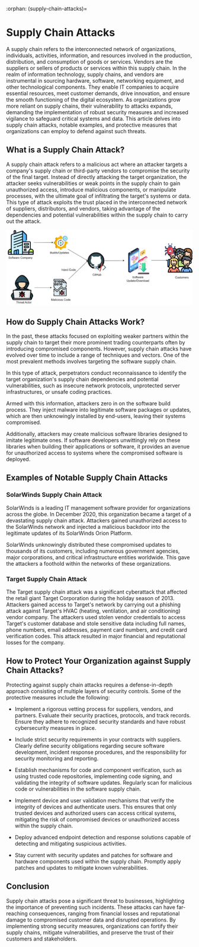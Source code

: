 :orphan:
(supply-chain-attacks)=

# Supply Chain Attacks

A supply chain refers to the interconnected network of organizations, individuals, activities, information, and resources involved in the production, distribution, and consumption of goods or services. Vendors are the suppliers or sellers of products or services within this supply chain. In the realm of information technology, supply chains, and vendors are instrumental in sourcing hardware, software, networking equipment, and other technological components. They enable IT companies to acquire essential resources, meet customer demands, drive innovation, and ensure the smooth functioning of the digital ecosystem. As organizations grow more reliant on supply chains, their vulnerability to attacks expands, demanding the implementation of robust security measures and increased vigilance to safeguard critical systems and data. This article delves into supply chain attacks, notable examples, and protective measures that organizations can employ to defend against such threats.

## What is a Supply Chain Attack?

A supply chain attack refers to a malicious act where an attacker targets a company's supply chain or third-party vendors to compromise the security of the final target. Instead of directly attacking the target organization, the attacker seeks vulnerabilities or weak points in the supply chain to gain unauthorized access, introduce malicious components, or manipulate processes, with the ultimate goal of infiltrating the target's systems or data. This type of attack exploits the trust placed in the interconnected network of suppliers, distributors, and vendors, taking advantage of the dependencies and potential vulnerabilities within the supply chain to carry out the attack.

![Supply Chain Attack](./supply-chain-attacks/supply-chain.jpg)

## How do Supply Chain Attacks Work?

In the past, these attacks focused on exploiting weaker partners within the supply chain to target their more prominent trading counterparts often by introducing compromised components. However, supply chain attacks have evolved over time to include a range of techniques and vectors. One of the most prevalent methods involves targeting the software supply chain.

In this type of attack, perpetrators conduct reconnaissance to identify the target organization's supply chain dependencies and potential vulnerabilities, such as insecure network protocols, unprotected server infrastructures, or unsafe coding practices.

Armed with this information, attackers zero in on the software build process. They inject malware into legitimate software packages or updates, which are then unknowingly installed by end-users, leaving their systems compromised.

Additionally, attackers may create malicious software libraries designed to imitate legitimate ones. If software developers unwittingly rely on these libraries when building their applications or software, it provides an avenue for unauthorized access to systems where the compromised software is deployed.

## Examples of Notable Supply Chain Attacks

### SolarWinds Supply Chain Attack

SolarWinds is a leading IT management software provider for organizations across the globe. In December 2020, this organization became a target of a devastating supply chain attack. Attackers gained unauthorized access to the SolarWinds network and injected a malicious backdoor into the legitimate updates of its SolarWinds Orion Platform. 

SolarWinds unknowingly distributed these compromised updates to thousands of its customers, including numerous government agencies, major corporations, and critical infrastructure entities worldwide. This gave the attackers a foothold within the networks of these organizations.

### Target Supply Chain Attack

The Target supply chain attack was a significant cyberattack that affected the retail giant Target Corporation during the holiday season of 2013. Attackers gained access to Target's network by carrying out a phishing attack against Target's HVAC (heating, ventilation, and air conditioning) vendor company. The attackers used stolen vendor credentials to access Target's customer database and stole sensitive data including full names, phone numbers, email addresses, payment card numbers, and credit card verification codes. This attack resulted in major financial and reputational losses for the company.

## How to Protect Your Organization against Supply Chain Attacks?

Protecting against supply chain attacks requires a defense-in-depth approach consisting of multiple layers of security controls. Some of the protective measures include the following:

* Implement a rigorous vetting process for suppliers, vendors, and partners. Evaluate their security practices, protocols, and track records. Ensure they adhere to recognized security standards and have robust cybersecurity measures in place.

* Include strict security requirements in your contracts with suppliers. Clearly define security obligations regarding secure software development, incident response procedures, and the responsibility for security monitoring and reporting.

* Establish mechanisms for code and component verification, such as using trusted code repositories, implementing code signing, and validating the integrity of software updates. Regularly scan for malicious code or vulnerabilities in the software supply chain.

* Implement device and user validation mechanisms that verify the integrity of devices and authenticate users. This ensures that only trusted devices and authorized users can access critical systems, mitigating the risk of compromised devices or unauthorized access within the supply chain.

* Deploy advanced endpoint detection and response solutions capable of detecting and mitigating suspicious activities.

* Stay current with security updates and patches for software and hardware components used within the supply chain. Promptly apply patches and updates to mitigate known vulnerabilities.

## Conclusion

Supply chain attacks pose a significant threat to businesses, highlighting the importance of preventing such incidents. These attacks can have far-reaching consequences, ranging from financial losses and reputational damage to compromised customer data and disrupted operations. By implementing strong security measures, organizations can fortify their supply chains, mitigate vulnerabilities, and preserve the trust of their customers and stakeholders.